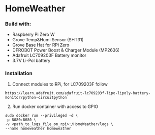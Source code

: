 # HomeWeather

### Build with:
- Raspberry Pi Zero W
- Grove Temp&Humi Sensor (SHT31)
- Grove Base Hat for RPi Zero
- DFROBOT Power Boost & Charger Module (MP2636)
- Adafruit LC709203F Battery monitor
- 3.7V Li-Pol battery

### Installation
1. Connect modules to RPi, for LC709203F follow 
```
https://learn.adafruit.com/adafruit-lc709203f-lipo-lipoly-battery-monitor/python-circuitpython`
```
   
2. Run docker container with access to GPIO
```
sudo docker run --privileged -d \
-p 8080:8080 \
-v <path_to_logs_file_on_rpi>:/HomeWeather/logs \
--name homeweather homeweather
```